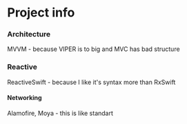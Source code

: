# Project info
### Architecture
MVVM - because VIPER is to big and MVC has bad structure
### Reactive
ReactiveSwift - because I like it's syntax more than RxSwift
#### Networking
Alamofire, Moya - this is like standart
